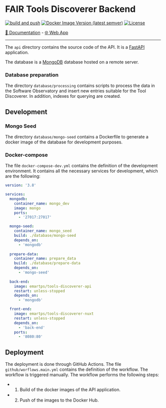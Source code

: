 # FAIR Tools Discoverer Backend

[![build and push](https://github.com/FAIRplus/FAIR_tool_discoverer_backend/actions/workflows/main.yml/badge.svg?branch=main)](https://github.com/FAIRplus/FAIR_tool_discoverer_backend/actions/workflows/main.yml)
 [![Docker Image Version (latest semver)](https://img.shields.io/docker/v/emartps/tools-discoverer-api?sort=semver)](https://hub.docker.com/r/emartps/tools-discoverer-api)
[![License](https://img.shields.io/github/license/FAIRplus/FAIR_tool_discoverer_backend)](https://github.com/FAIRplus/FAIR_tool_discoverer_backend/blob/main/LICENSE.md) 


[:book: Documentation](https://fair-tool-discoverer.bsc.es/api) -  [:globe_with_meridians: Web App](https://fair-tool-discoverer.bsc.es)

---


The `api` directory contains the source code of the API. It is a [FastAPI](https://fastapi.tiangolo.com/) application. 

The database is a [MongoDB](https://www.mongodb.com/) database hosted on a remote server. 

### Database preparation
The directory `database/processing` contains scripts to process the data in the Software Observatory and insert new entries suitable for the Tool Discoverer. In addition, indexes for querying are created.

## Development

### Mongo Seed 
The directory `database/mongo-seed` contains a Dockerfile to generate a docker image of the database for development purposes. 

### Docker-compose  
The file `docker-compose-dev.yml` contains the definition of the development environment. It contains all the necessary services for development, which are the following:

```yaml
version: '3.8'

services:
  mongodb:
    container_name: mongo_dev
    image: mongo
    ports:
      - '27017:27017'

  mongo-seed:
    container_name: mongo_seed
    build: ./database/mongo-seed
    depends_on:
      - 'mongodb'
  
  prepare-data:
    container_name: prepare_data
    build: ./database/prepare-data
    depends_on:
      - 'mongo-seed'
  
  back-end:
    image: emartps/tools-discoverer-api
    restart: unless-stopped
    depends_on:
      - 'mongodb'

  front-end:
    image: emartps/tools-discoverer-nuxt
    restart: unless-stopped
    depends_on:
      - 'back-end' 
    ports:
      - '8080:80'
``` 

## Deployment 

The deployment is done through GitHub Actions. The file `github/worflows.main.yml` contains the definition of the workflow. The workflow is triggered manually. The workflow performs the following steps:
- 1. Build of the docker images of the API application.
- 2. Push of the images to the Docker Hub.
